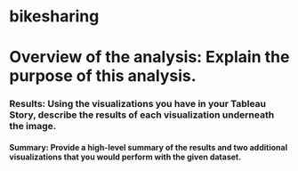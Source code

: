 # bikesharing


# Overview of the analysis: Explain the purpose of this analysis.


### Results: Using the visualizations you have in your Tableau Story, describe the results of each visualization underneath the image.


#### Summary: Provide a high-level summary of the results and two additional visualizations that you would perform with the given dataset.
